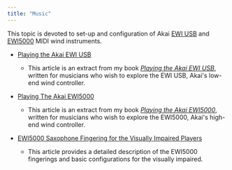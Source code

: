 ```yaml
---
title: "Music"
---
```


This topic is devoted to set-up and configuration of Akai [EWI USB](https://www.akaipro.com/ewi-usb) and [EWI5000](https://www.akaipro.com/ewi5000) MIDI wind instruments.

- [Playing the Akai EWI USB](EWIUSB.md)
  - This article is an extract from my book *[Playing the Akai EWI USB](https://www.amazon.com/Playing-Akai-Electronic-Instrument-2015-10-16-ebook/dp/B00WNBY3AW/ref=sr_1_1?keywords=amen+zwa&qid=1637678029&qsid=143-9794530-9356219&sr=8-1&sres=B00WNBY3AW%2CB00FRJRAWA%2CB00RJL1GUQ%2CB00NS918M4%2CB007O48QTC%2CB0085P197A%2CB078MFL33P%2CB009Z2H91W%2CB08Q77JRMC%2CB00OFWFV12%2CB075T4VS5F%2CB075T7HYR5%2CB00DJUK8HS%2CB07XYHLQ9C%2CB086PHR52V%2CB075T6BVGZ)*, written for musicians who wish to explore the EWI USB, Akai's low-end wind controller.

- [Playing The Akai EWI5000](EWI5000.md)
  - This article is an extract from my book *[Playing the Akai EWI5000]()*, written for musicians who wish to explore the EWI5000, Akai's high-end wind controller.

- [EWI5000 Saxophone Fingering for the Visually Impaired Players](EWI5000VisuallyImpaired.md)
  - This article provides a detailed description of the EWI5000 fingerings and basic configurations for the visually impaired.

